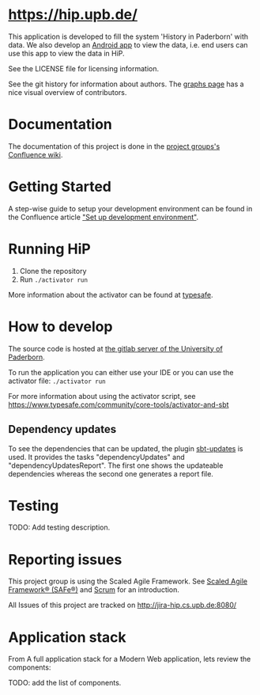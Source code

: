 https://hip.upb.de/
===================

This application is developed to fill the system 'History in Paderborn' with data. We also develop an [Android app](https://git.cs.upb.de/HiP/HiP-Android/) to view the data, i.e. end users can use this app to view the data in HiP.

See the LICENSE file for licensing information. 

See the git history for information about authors. The [graphs page](https://git.cs.upb.de/HiP/HiPCMS/graphs/master) has a nice visual overview of contributors.

Documentation
=============

The documentation of this project is done in the [project groups's Confluence wiki](http://jira-hip.cs.upb.de:8090/display/DOC/).

Getting Started
===============

A step-wise guide to setup your development environment can be found in the Confluence article ["Set up development environment"](http://jira-hip.cs.upb.de:8090/display/DOC/Set+up+development+environment).

Running HiP
===========

 1. Clone the repository
 2. Run ```./activator run```

More information about the activator can be found at [typesafe](https://www.typesafe.com/get-started).

How to develop
==============

The source code is hosted at [the gitlab server of the University of Paderborn](https://git.cs.upb.de/HiP/HiPBackend).


To run the application you can either use your IDE or you can use the activator file: ```./activator run```

For more information about using the activator script, see https://www.typesafe.com/community/core-tools/activator-and-sbt

Dependency updates
------------------

To see the dependencies that can be updated, the plugin [sbt-updates](https://github.com/rtimush/sbt-updates) is used. It 
provides the tasks "dependencyUpdates" and "dependencyUpdatesReport". The first one shows the updateable dependencies whereas the second one 
generates a report file.

Testing
=======

TODO: Add testing description. 


Reporting issues
================

This project group is using the Scaled Agile Framework. See [Scaled Agile Framework® (SAFe®)](http://jira-hip.cs.upb.de:8090/pages/viewpage.action?pageId=3276965) and [Scrum](http://jira-hip.cs.upb.de:8090/display/SEM/Scrum) for an introduction.

All Issues of this project are tracked on http://jira-hip.cs.upb.de:8080/

Application stack
=================

From A full application stack for a Modern Web application, lets review the components:

TODO: add the list of components.